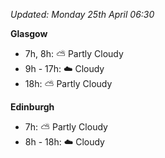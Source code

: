 *Updated: Monday 25th April 06:30*

**Glasgow**

* 7h, 8h: :partly_sunny: Partly Cloudy
* 9h - 17h: :cloud: Cloudy
* 18h: :partly_sunny: Partly Cloudy

**Edinburgh**

* 7h: :partly_sunny: Partly Cloudy
* 8h - 18h: :cloud: Cloudy
